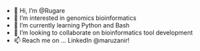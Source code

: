 - 👋 Hi, I’m @Rugare
- 👀 I’m interested in genomics bioinformatics
- 🌱 I’m currently learning Python and Bash
- 💞️ I’m looking to collaborate on bioinformatics tool development 
- 📫 Reach me on ... LinkedIn @maruzanir!

<!---
rugare-m/rugare-m is a ✨ special ✨ repository because its `README.md` (this file) appears on your GitHub profile.
You can click the Preview link to take a look at your changes.
--->
